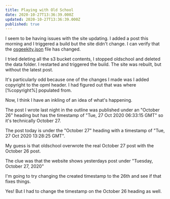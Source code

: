 ```yaml
---
title: Playing with Old School
date: 2020-10-27T13:36:39.000Z
updated: 2020-10-27T13:36:39.000Z
published: true
---
```


I seem to be having issues with the site updating. I added a post this morning and I triggered a build but the site didn't change. I can verify that the <a href="http://storage.shll.me:1229/users/andrewshell/electric/osgeekity.json">osgeekity.json</a> file has changed.

I tried deleting all the s3 bucket contents, I stopped oldschool and deleted the data folder. I restarted and triggered the build. The site was rebuilt, but without the latest post.

It's particularly odd because one of the changes I made was I added copyright to the opml header. I had figured out that was where [%copyright%] populated from.

Now, I think I have an inkling of an idea of what's happening.

The post I wrote last night in the outline was published under an "October 26" heading but has the timestamp of "Tue, 27 Oct 2020 06:33:15 GMT" so it's technically October 27.

The post today is under the "October 27" heading with a timestamp of "Tue, 27 Oct 2020 13:28:25 GMT".

My guess is that oldschool overwrote the real October 27 post with the October 26 post.

The clue was that the website shows yesterdays post under "Tuesday, October 27, 2020"

I'm going to try changing the created timestamp to the 26th and see if that fixes things.

Yes! But I had to change the timestamp on the October 26 heading as well.


